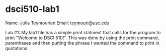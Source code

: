 # dsci510-lab1

Name: Julia Teymourian 
Email: teymouri@usc.edu 

Lab #1: 
My lab1 file has a simple print statment that calls for the program to print "Welcome to DSCI 510!". This was done by using the print command, parentheses and then putting the phrase I wanted the command to print in quotations. 
